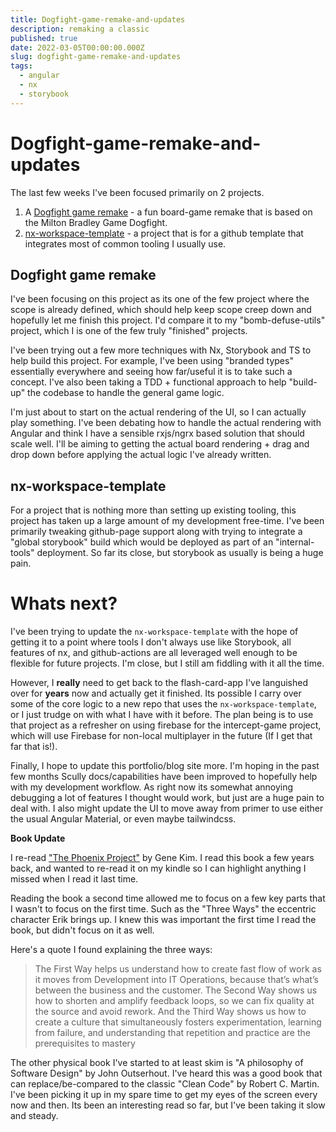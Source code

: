 ```yaml
---
title: Dogfight-game-remake-and-updates
description: remaking a classic
published: true
date: 2022-03-05T00:00:00.000Z
slug: dogfight-game-remake-and-updates
tags:
  - angular
  - nx
  - storybook
---
```


# Dogfight-game-remake-and-updates

The last few weeks I've been focused primarily on 2 projects.

1. A [Dogfight game remake](https://github.com/bradtaniguchi/intercept-game) - a fun board-game remake that is based on the Milton Bradley Game Dogfight.
2. [nx-workspace-template](https://github.com/bradtaniguchi/nx-workspace-template) - a project that is for a github template that integrates most of common tooling I usually use.

## Dogfight game remake

I've been focusing on this project as its one of the few project where the scope is already defined, which should help keep scope creep down and hopefully let me finish this project. I'd compare it to my "bomb-defuse-utils" project, which I is one of the few truly "finished" projects.

I've been trying out a few more techniques with Nx, Storybook and TS to help build this project. For example, I've been using "branded types" essentially everywhere and seeing how far/useful it is to take such a concept. I've also been taking a TDD + functional approach to help "build-up" the codebase to handle the general game logic.

I'm just about to start on the actual rendering of the UI, so I can actually play something. I've been debating how to handle the actual rendering with Angular and think I have a
sensible rxjs/ngrx based solution that should scale well. I'll be aiming to getting the actual board rendering + drag and drop down before applying the actual logic I've already written.

## nx-workspace-template

For a project that is nothing more than setting up existing tooling, this project has taken up a large amount of my development free-time. I've been primarily tweaking
github-page support along with trying to integrate a "global storybook" build which would be deployed as part of an "internal-tools" deployment. So far its close, but storybook
as usually is being a huge pain.

# Whats next?

I've been trying to update the `nx-workspace-template` with the hope of getting it to a point where tools I don't always use like Storybook, all features of nx, and github-actions are all leveraged well enough to be flexible for future projects. I'm close, but I still am fiddling with it all the time.

However, I **really** need to get back to the flash-card-app I've languished over for **years** now and actually get it finished. Its possible I carry over some of the core logic to a new repo that uses the `nx-workspace-template`, or I just trudge on with what I have with it before. The plan being is to use that project as a refresher on using firebase for the intercept-game project, which will use Firebase for non-local multiplayer in the future (If I get that far that is!).

Finally, I hope to update this portfolio/blog site more. I'm hoping in the past few months Scully docs/capabilities have been improved to hopefully help with my development workflow.
As right now its somewhat annoying debugging a lot of features I thought would work, but just are a huge pain to deal with. I also might update the UI to move away from primer
to use either the usual Angular Material, or even maybe tailwindcss.

**Book Update**

I re-read ["The Phoenix Project"](https://www.amazon.com/dp/B078Y98RG8/) by Gene Kim. I read this book a few years back, and wanted to re-read it on my kindle so I can highlight anything I missed when I read it last time.

Reading the book a second time allowed me to focus on a few key parts that I wasn't to focus on the first time. Such as the "Three Ways" the eccentric character Erik brings up. I knew this was important the first time I read the book, but didn't focus on it as well.

Here's a quote I found explaining the three ways:

> The First Way helps us understand how to create fast flow of work as it moves from Development into IT Operations, because that’s what’s between the business and the customer. The Second Way shows us how to shorten and amplify feedback loops, so we can fix quality at the source and avoid rework. And the Third Way shows us how to create a culture that simultaneously fosters experimentation, learning from failure, and understanding that repetition and practice are the prerequisites to mastery

The other physical book I've started to at least skim is "A philosophy of Software Design" by John Outserhout. I've heard this was a good book that can replace/be-compared to the classic "Clean Code" by Robert C. Martin. I've been picking it up in my spare time to get my eyes of the screen every now and then. Its been an interesting read so far, but I've been taking it slow and steady.
